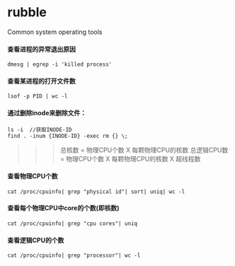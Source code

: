 # rubble
Common system operating tools

#### 查看进程的异常退出原因
```
dmesg | egrep -i 'killed process'
```

#### 查看某进程的打开文件数
```
lsof -p PID | wc -l
```

#### 通过删除inode来删除文件：
```
ls -i  //获取INODE-ID
find . -inum {INODE-ID} -exec rm {} \;
```

>>> 总核数 = 物理CPU个数 X 每颗物理CPU的核数 
>>> 总逻辑CPU数 = 物理CPU个数 X 每颗物理CPU的核数 X 超线程数

#### 查看物理CPU个数
```
cat /proc/cpuinfo| grep "physical id"| sort| uniq| wc -l
```

#### 查看每个物理CPU中core的个数(即核数)
```
cat /proc/cpuinfo| grep "cpu cores"| uniq
```

#### 查看逻辑CPU的个数
```
cat /proc/cpuinfo| grep "processor"| wc -l
```
